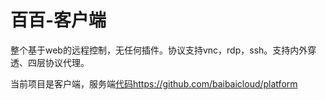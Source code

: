 # 百百-客户端
整个基于web的远程控制，无任何插件。协议支持vnc，rdp，ssh。支持内外穿透、四层协议代理。

当前项目是客户端，服务端[代码](https://github.com/baibaicloud/platform)https://github.com/baibaicloud/platform

